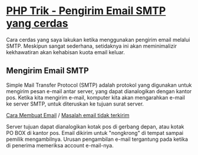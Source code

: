 [PHP Trik - Pengirim Email SMTP yang cerdas](https://github.com/septyaman/smart-php-mailer-smtp)
=====================
 Cara cerdas yang saya lakukan ketika menggunakan pengirim email melalui SMTP. Meskipun sangat sederhana, setidaknya ini akan meminimalizir kekhawatiran akan kehabisan kuota email keluar.
 
 ## Mengirim Email SMTP

Simple Mail Transfer Protocol (SMTP) adalah protokol yang digunakan untuk mengirim pesan e-mail antar server, yang dapat dianalogikan dengan kantor pos. Ketika kita mengirim e-mail, komputer kita akan mengarahkan e-mail ke server SMTP, untuk diteruskan ke tujuan surat server.

[Cara Membuat Email](http://www.fispol.com/cara-baru-membuat-akun-email-gmail-yahoo/) / [Masalah email tidak terkirim](http://www.fispol.com/mengapa-email-tidak-terkirim-gagal-penyebab-bermasalah/)

Server tujuan dapat dianalogikan kotak pos di gerbang depan, atau kotak PO BOX di kantor pos. Email dikirim untuk "nongkrong" di tempat sampai pemilik mengambilnya. Urusan pengambilan e-mail tergantung pada ketika di penerima memeriksa account e-mail-nya.
